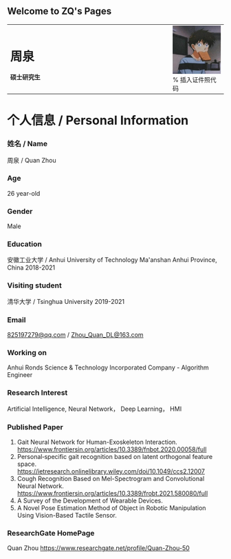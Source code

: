 ## Welcome to ZQ's Pages

<table border="0">
  <tr>
    <td width="75%">
      <h1>周泉</h1>
      <p><b>硕士研究生</b></p>
    </td>
    <td width="25%">
      <img src="/zq.jpg" width="100%">      % 插入证件照代码
    </td>
  </tr>
</table>



# 个人信息 / Personal Information

### 姓名 / Name
周泉 / Quan Zhou


### Age
26 year-old

### Gender
Male

### Education
安徽工业大学 / Anhui University of Technology 
Ma'anshan Anhui Province, China 
2018-2021

### Visiting student
清华大学 / Tsinghua University 
2019-2021

### Email
825197279@qq.com / Zhou_Quan_DL@163.com

### Working on
Anhui Ronds Science & Technology Incorporated Company - Algorithm Engineer

### Research Interest
Artificial Intelligence, Neural Network， Deep Learning， HMI

### Published Paper
1. Gait Neural Network for Human-Exoskeleton Interaction. https://www.frontiersin.org/articles/10.3389/fnbot.2020.00058/full
2. Personal‐specific gait recognition based on latent orthogonal feature space. https://ietresearch.onlinelibrary.wiley.com/doi/10.1049/ccs2.12007
3. Cough Recognition Based on Mel-Spectrogram and Convolutional Neural Network. https://www.frontiersin.org/articles/10.3389/frobt.2021.580080/full
4. A Survey of the Development of Wearable Devices.
5. A Novel Pose Estimation Method of Object in Robotic Manipulation Using Vision-Based Tactile Sensor.

### ResearchGate HomePage
Quan Zhou https://www.researchgate.net/profile/Quan-Zhou-50



